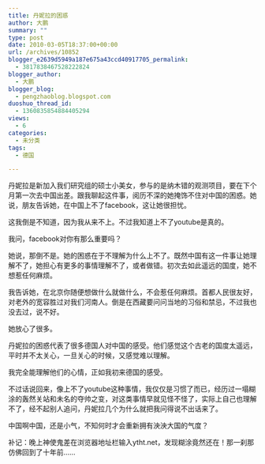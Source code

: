 ```yaml
---
title: 丹妮拉的困惑
author: 大鹏
summary: ""
type: post
date: 2010-03-05T18:37:00+00:00
url: /archives/10852
blogger_e2639d5949a187e675a43ccd40917705_permalink:
  - 3817838467528222824
blogger_author:
  - 大鹏
blogger_blog:
  - pengzhaoblog.blogspot.com
duoshuo_thread_id:
  - 1360835854884405294
views:
  - 6
categories:
  - 未分类
tags:
  - 德国

---
```

丹妮拉是新加入我们研究组的硕士小美女，参与的是纳木错的观测项目，要在下个月第一次去中国出差。跟我聊起这件事，阅历不深的她掩饰不住对中国的困惑。她说，朋友告诉她，在中国上不了facebook，这让她很担忧。

这我倒是不知道，因为我从来不上。不过我知道上不了youtube是真的。

我问，facebook对你有那么重要吗？

她说，那倒不是。她的困惑在于不理解为什么上不了。既然中国有这一件事让她理解不了，她担心有更多的事情理解不了，或者做错。初次去如此遥远的国度，她不想惹任何麻烦。

我告诉她，在北京你随便想做什么就做什么，不会惹任何麻烦。首都人民很友好，对老外的宽容胜过对我们河南人。倒是在西藏要问问当地的习俗和禁忌，不过我也没去过，说不好。

她放心了很多。

丹妮拉的困惑代表了很多德国人对中国的感受。他们感觉这个古老的国度太遥远，平时并不太关心，一旦关心的时候，又感觉难以理解。

我完全能理解他们的心情，正如我初来德国的感受。

不过话说回来，像上不了youtube这种事情，我仅仅是习惯了而已，经历过一塌糊涂的轰然关站和未名的夺帅之变，对这类事情早就见怪不怪了，实际上自己也理解不了，经不起别人追问，丹妮拉几个为什么就把我问得说不出话来了。

中国啊中国，还是小气，不知何时才会重新拥有泱泱大国的气度？<span></p> 

<p>
  补记：晚上神使鬼差在浏览器地址栏输入ytht.net，发现糊涂竟然还在！那一刹那仿佛回到了十年前……
</p>

<p>
  <a HREF="https://gsqqvq.bay.livefilestore.com/y1mt9TNQso5wV-U_Eb_xlLRupOFo1w4HIe8iEj9F2b17UfpH02cQfkOJFfLfV_pwfLRoOdE6ByJCHO-0hZLAdzzVXwWkQPu4MsS1IHjhfJu3D-ZpQoZK2PMX1e3ot-wXaMv1evNvtgjzHTFm8mPX4qOKA/ytht.jpg" TARGET="_blank" REL="WLPP;url=https://gsqqvq.bay.livefilestore.com/y1mt9TNQso5wV-U_Eb_xlLRupOFo1w4HIe8iEj9F2b17UfpH02cQfkOJFfLfV_pwfLRoOdE6ByJCHO-0hZLAdzzVXwWkQPu4MsS1IHjhfJu3D-ZpQoZK2PMX1e3ot-wXaMv1evNvtgjzHTFm8mPX4qOKA/ytht.jpg"><br /><img SRC="https://gsqqvq.bay.livefilestore.com/y1mt9TNQso5wV-U_Eb_xlLRupOFo1w4HIe8iEj9F2b17UfpH02cQfkOJFfLfV_pwfLRoOdE6ByJCHO-0hZLAdzzVXwWkQPu4MsS1IHjhfJu3D-ZpQoZK2PMX1e3ot-wXaMv1evNvtgjzHTFm8mPX4qOKA/ytht.jpg" ALT="" /></a></span><span><a HREF="https://gsqqvq.bay.livefilestore.com/y1mt9TNQso5wV_Pt3uyPud4J_hRDErm4CFknt2cj5o89w-qWIroOnPybfGrDBfGfhp6j69FCnYgWDDwGgGn3oqm7_GDsIn63H1koMy4qr9eZKSr7dez7T6LqJ6_wLPpRjUxR36TxDTYz70Q2rN90Ck8Gw/facebook.gif" TARGET="_blank" REL="WLPP;url=https://gsqqvq.bay.livefilestore.com/y1mt9TNQso5wV_Pt3uyPud4J_hRDErm4CFknt2cj5o89w-qWIroOnPybfGrDBfGfhp6j69FCnYgWDDwGgGn3oqm7_GDsIn63H1koMy4qr9eZKSr7dez7T6LqJ6_wLPpRjUxR36TxDTYz70Q2rN90Ck8Gw/facebook.gif"><img SRC="https://gsqqvq.bay.livefilestore.com/y1mt9TNQso5wV_Pt3uyPud4J_hRDErm4CFknt2cj5o89w-qWIroOnPybfGrDBfGfhp6j69FCnYgWDDwGgGn3oqm7_GDsIn63H1koMy4qr9eZKSr7dez7T6LqJ6_wLPpRjUxR36TxDTYz70Q2rN90Ck8Gw/facebook.gif" ALT="" /></a></span><span></p> 
  
  <p>
    <a HREF="https://gsqqvq.bay.livefilestore.com/y1mlQwx4Cqq6jMF9oUVBqy4PVrGNcid-Whc1qNfMY2h6qrbgmkVkgp-cQ58LN611-bl9xrPmgf0VST4mS43NSs5tDPmHaioSSXpBMGv-ZZoXo7-pmPVNQ1Z4EiPmV1QYDVtJh66evLzjIqJhC-sNLPGjw/youtube.jpeg" TARGET="_blank" REL="WLPP;url=https://gsqqvq.bay.livefilestore.com/y1mlQwx4Cqq6jMF9oUVBqy4PVrGNcid-Whc1qNfMY2h6qrbgmkVkgp-cQ58LN611-bl9xrPmgf0VST4mS43NSs5tDPmHaioSSXpBMGv-ZZoXo7-pmPVNQ1Z4EiPmV1QYDVtJh66evLzjIqJhC-sNLPGjw/youtube.jpeg"><br /><img SRC="https://gsqqvq.bay.livefilestore.com/y1mlQwx4Cqq6jMF9oUVBqy4PVrGNcid-Whc1qNfMY2h6qrbgmkVkgp-cQ58LN611-bl9xrPmgf0VST4mS43NSs5tDPmHaioSSXpBMGv-ZZoXo7-pmPVNQ1Z4EiPmV1QYDVtJh66evLzjIqJhC-sNLPGjw/youtube.jpeg" ALT="" /></a>
  </p>
  
  <p>
    </span><span><a HREF="https://gsqqvq.bay.livefilestore.com/y1mlQwx4Cqq6jOGK3nejOFb5w1QY3bc1RKSQsRPwz44Dem3XSvnuh9yIYXv_x5vunXBzEaqcNf4NFU2uBngKAFRCJ9ZFzweVpzs5WILiX8xKP4vd_oUM66In0QCkybpHdHasc6ewVa-hvrQfDgN8B7yjQ/google-china.png" TARGET="_blank" REL="WLPP;url=https://gsqqvq.bay.livefilestore.com/y1mlQwx4Cqq6jOGK3nejOFb5w1QY3bc1RKSQsRPwz44Dem3XSvnuh9yIYXv_x5vunXBzEaqcNf4NFU2uBngKAFRCJ9ZFzweVpzs5WILiX8xKP4vd_oUM66In0QCkybpHdHasc6ewVa-hvrQfDgN8B7yjQ/google-china.png"><img SRC="https://gsqqvq.bay.livefilestore.com/y1mlQwx4Cqq6jOGK3nejOFb5w1QY3bc1RKSQsRPwz44Dem3XSvnuh9yIYXv_x5vunXBzEaqcNf4NFU2uBngKAFRCJ9ZFzweVpzs5WILiX8xKP4vd_oUM66In0QCkybpHdHasc6ewVa-hvrQfDgN8B7yjQ/google-china.png" ALT="" /></a></span>
  </p>
  
  <p>
    </div>
  </p>
